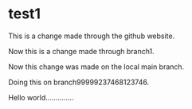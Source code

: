 # test1

This is a change made through the github website.

Now this is a change made through branch1.

Now this change was made on the local main branch.

Doing this on branch99999237468123746.

Hello world..............
